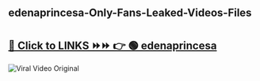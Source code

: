 
 ## edenaprincesa-Only-Fans-Leaked-Videos-Files

# <h2><a href="https://mediaupload.pro?edenaprincesa">🔗 Click to LINKS ⏩⏩ 👉 🟢 edenaprincesa </a></h2>

<a href="https://mediaupload.pro?edenaprincesa" rel="nofollow" data-target="animated-image.originalLink"><img src="https://i.ibb.co.com/xMMVF88/686577567.gif" alt="Viral Video Original" style="max-width: 100%; display: inline-block;" data-target="animated-image.originalImage"></a>